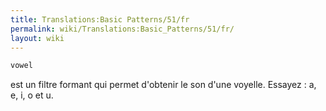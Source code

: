 ```yaml
---
title: Translations:Basic Patterns/51/fr
permalink: wiki/Translations:Basic_Patterns/51/fr/
layout: wiki
---
```


``` Haskell
vowel
```

est un filtre formant qui permet d'obtenir le son d'une voyelle. Essayez
: a, e, i, o et u.
